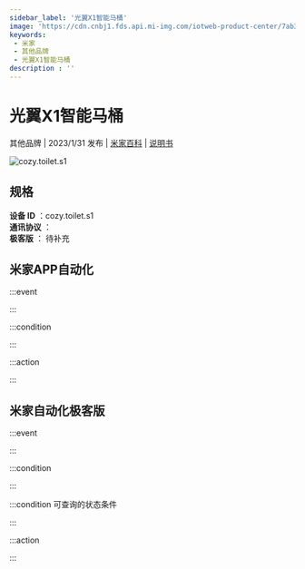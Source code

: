 ```yaml
---
sidebar_label: '光翼X1智能马桶'
image: 'https://cdn.cnbj1.fds.api.mi-img.com/iotweb-product-center/7ab30e7b71c69d0f3b6bd6426a426a6b_1673597332833.png?GalaxyAccessKeyId=AKVGLQWBOVIRQ3XLEW&Expires=9223372036854775807&Signature=TmAhuXPB7A94L//a13dpCblKk2c='
keywords: 
 - 米家
 - 其他品牌
 - 光翼X1智能马桶
description : ''
---
```

# 光翼X1智能马桶

其他品牌 | 2023/1/31 发布 | [米家百科](https://home.mi.com/webapp/content/baike/product/index.html?model=cozy.toilet.s1) | [说明书](https://home.mi.com/views/introduction.html?model=cozy.toilet.s1&region=cn)

![cozy.toilet.s1](https://cdn.cnbj1.fds.api.mi-img.com/iotweb-product-center/7ab30e7b71c69d0f3b6bd6426a426a6b_1673597332833.png?GalaxyAccessKeyId=AKVGLQWBOVIRQ3XLEW&Expires=9223372036854775807&Signature=TmAhuXPB7A94L//a13dpCblKk2c=)

## 规格  
> 
**设备 ID** ：cozy.toilet.s1  
**通讯协议** ：  
**极客版**  ： 待补充 


## 米家APP自动化  

:::event  

:::

:::condition  

:::

:::action   

:::

## 米家自动化极客版  

:::event  

:::

:::condition  

:::

:::condition 可查询的状态条件  

:::

:::action  

:::

        
